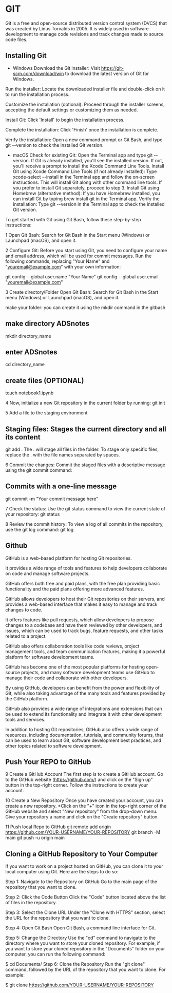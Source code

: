 # GIT

Git is a free and open-source distributed version control system (DVCS) that was created by Linus Torvalds in 2005. It is widely used in software development to manage code revisions and track changes made to source code files.

## Installing Git

- Windows
Download the Git installer: Visit <https://git-scm.com/download/win> to download the latest version of Git for Windows.

Run the installer: Locate the downloaded installer file and double-click on it to run the installation process.

Customize the installation (optional): Proceed through the installer screens, accepting the default settings or customizing them as needed.

Install Git: Click 'Install' to begin the installation process.

Complete the installation: Click 'Finish' once the installation is complete.

Verify the installation: Open a new command prompt or Git Bash, and type git --version to check the installed Git version.

- macOS
Check for existing Git: Open the Terminal app and type git --version. If Git is already installed, you'll see the installed version. If not, you'll receive a prompt to install the Xcode Command Line Tools.
Install Git using Xcode Command Line Tools (if not already installed): Type xcode-select --install in the Terminal app and follow the on-screen instructions. This will install Git along with other command line tools. If you prefer to install Git separately, proceed to step 3.
Install Git using Homebrew (alternative method): If you have Homebrew installed, you can install Git by typing brew install git in the Terminal app.
Verify the installation: Type git --version in the Terminal app to check the installed Git version.

To get started with Git using Git Bash, follow these step-by-step instructions:

1 Open Git Bash:
Search for Git Bash in the Start menu (Windows) or Launchpad (macOS), and open it.

2 Configure Git:
Before you start using Git, you need to configure your name and email address, which will be used for commit messages. Run the following commands, replacing "Your Name" and "<youremail@example.com>" with your own information:

git config --global user.name "Your Name"
git config --global user.email "<youremail@example.com>"

3 Create directory/Folder
Open Git Bash:
Search for Git Bash in the Start menu (Windows) or Launchpad (macOS), and open it.

make your folder:
you can create it using the mkdir command in the gitbash

## make directory ADSnotes

mkdir directory_name

## enter ADSnotes

cd directory_name

## create files (OPTIONAL)

touch  notebook1.ipynb

4 Now, initialize a new Git repository in the current folder by running:
git init

5 Add a file to the staging environment

## Staging files: Stages the current directory and all its content

git add .
The . will stage all files in the folder. To stage only specific files, replace the . with the file names separated by spaces.

6 Commit the changes: Commit the staged files with a descriptive message using the git commit command:

## Commits with a one-line message

git commit -m "Your commit message here"

7 Check the status: Use the git status command to view the current state of your repository:
git status

8 Review the commit history: To view a log of all commits in the repository, use the git log command:
git log

## Github

GitHub is a web-based platform for hosting Git repositories.

It provides a wide range of tools and features to help developers collaborate on code and manage software projects.

GitHub offers both free and paid plans, with the free plan providing basic functionality and the paid plans offering more advanced features.

GitHub allows developers to host their Git repositories on their servers, and provides a web-based interface that makes it easy to manage and track changes to code.

It offers features like pull requests, which allow developers to propose changes to a codebase and have them reviewed by other developers, and issues, which can be used to track bugs, feature requests, and other tasks related to a project.

GitHub also offers collaboration tools like code reviews, project management tools, and team communication features, making it a powerful platform for software development teams.

GitHub has become one of the most popular platforms for hosting open-source projects, and many software development teams use GitHub to manage their code and collaborate with other developers.

By using GitHub, developers can benefit from the power and flexibility of Git, while also taking advantage of the many tools and features provided by the GitHub platform.

GitHub also provides a wide range of integrations and extensions that can be used to extend its functionality and integrate it with other development tools and services.

In addition to hosting Git repositories, GitHub also offers a wide range of resources, including documentation, tutorials, and community forums, that can be used to learn about Git, software development best practices, and other topics related to software development.

## Push Your REPO to GitHub

9 Create a GitHub Account
The first step is to create a GitHub account. Go to the GitHub website (https://github.com/) and click on the "Sign up" button in the top-right corner. Follow the instructions to create your account.

10 Create a New Repository
Once you have created your account, you can create a new repository.
*Click on the "+" icon in the top-right corner of the GitHub website and select "New repository" from the drop-down menu. Give your repository a name and click on the "Create repository" button.

11 Push local Repo to GitHub
git remote add origin <https://github.com/YOUR-USERNAME/YOUR-REPOSITORY>
git branch -M main
git push -u origin main

## Cloning a GitHub Repository to Your Computer

If you want to work on a project hosted on GitHub, you can clone it to your local computer using Git. Here are the steps to do so:

Step 1: Navigate to the Repository on GitHub
Go to the main page of the repository that you want to clone.

Step 2: Click the Code Button
Click the "Code" button located above the list of files in the repository.

Step 3: Select the Clone URL
Under the "Clone with HTTPS" section, select the URL for the repository that you want to clone.

Step 4: Open Git Bash
Open Git Bash, a command line interface for Git.

Step 5: Change the Directory
Use the "cd" command to navigate to the directory where you want to store your cloned repository. For example, if you want to store your cloned repository in the "Documents" folder on your computer, you can run the following command:

$ cd Documents/
Step 6: Clone the Repository
Run the "git clone" command, followed by the URL of the repository that you want to clone. For example:

$ git clone <https://github.com/YOUR-USERNAME/YOUR-REPOSITORY>